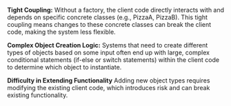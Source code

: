 **Tight Coupling:**
Without a factory, the client code directly interacts with and depends on specific concrete classes (e.g., PizzaA, PizzaB). This tight coupling means changes to these concrete classes can break the client code, making the system less flexible.

**Complex Object Creation Logic:**
Systems that need to create different types of objects based on some input often end up with large, complex conditional statements (if-else or switch statements) within the client code to determine which object to instantiate. 

**Difficulty in Extending Functionality**
Adding new object types requires modifying the existing client code, which introduces risk and can break existing functionality. 